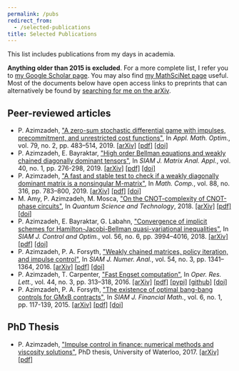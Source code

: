 ```yaml
---
permalink: /pubs
redirect_from:
  - /selected-publications
title: Selected Publications
---
```


This list includes publications from my days in academia.

**Anything older than 2015 is excluded**. For a more complete list, I refer you to [my Google Scholar page](https://scholar.google.ca/citations?hl=en&user=PGB51pwAAAAJ&view_op=list_works&sortby=pubdate).
You may also find [my MathSciNet page](http://www.ams.org/mathscinet/search/publications.html?pg1=INDI&s1=1097701) useful.
Most of the documents below have open access links to preprints that can alternatively be found by [searching for me on the arXiv](https://arxiv.org/search/advanced?advanced=&terms-0-operator=AND&terms-0-term=Parsiad+Azimzadeh&terms-0-field=author&classification-mathematics=y&classification-physics_archives=all&date-filter_by=all_dates&date-year=&date-from_date=&date-to_date=&date-date_type=submitted_date&abstracts=show&size=50&order=-announced_date_first).

## Peer-reviewed articles

* P. Azimzadeh, ["A zero-sum stochastic differential game with impulses, precommitment, and unrestricted cost functions"](https://doi.org/10.1007/s00245-017-9445-x), In *Appl. Math. Optim.*, vol. 79, no. 2, pp. 483–514, 2019. [\[arXiv\]](https://arxiv.org/abs/1609.09092) [\[pdf\]](https://arxiv.org/pdf/1609.09092.pdf) [\[doi\]](https://doi.org/10.1007/s00245-017-9445-x)
* P. Azimzadeh, E. Bayraktar, ["High order Bellman equations and weakly chained diagonally dominant tensors"](https://epubs.siam.org/doi/abs/10.1137/18M1196923), In *SIAM J. Matrix Anal. Appl.*, vol. 40, no. 1, pp. 276-298, 2019. [\[arXiv\]](https://arxiv.org/abs/1803.08870) [\[pdf\]](https://arxiv.org/pdf/1803.08870.pdf) [\[doi\]](https://doi.org/10.1137/18M1196923)
* P. Azimzadeh, ["A fast and stable test to check if a weakly diagonally dominant matrix is a nonsingular M-matrix"](https://doi.org/10.1090/mcom/3347), In *Math. Comp.*, vol. 88, no. 316, pp. 783–800, 2019. [\[arXiv\]](https://arxiv.org/abs/1701.06951) [\[pdf\]](https://arxiv.org/pdf/1701.06951.pdf) [\[doi\]](https://doi.org/10.1090/mcom/3347)
* M. Amy, P. Azimzadeh, M. Mosca, ["On the CNOT-complexity of CNOT-phase circuits"](https://doi.org/10.1088/2058-9565/aad8ca), In *Quantum Science and Technology*, 2018. [\[arXiv\]](https://arxiv.org/abs/1712.01859) [\[pdf\]](https://arxiv.org/pdf/1712.01859.pdf) [\[doi\]](https://doi.org/10.1088/2058-9565/aad8ca)
* P. Azimzadeh, E. Bayraktar, G. Labahn, ["Convergence of implicit schemes for Hamilton-Jacobi-Bellman quasi-variational inequalities"](https://doi.org/10.1137/18M1171965), In *SIAM J. Control and Optim.*, vol. 56, no. 6, pp. 3994–4016, 2018. [\[arXiv\]](https://arxiv.org/abs/1705.02922) [\[pdf\]](https://arxiv.org/pdf/1705.02922.pdf) [\[doi\]](https://doi.org/10.1137/18M1171965)
* P. Azimzadeh, P. A. Forsyth, ["Weakly chained matrices, policy iteration, and impulse control"](https://doi.org/10.1137/15M1043431), In *SIAM J. Numer. Anal.*, vol. 54, no. 3, pp. 1341–1364, 2016. [\[arXiv\]](https://arxiv.org/abs/1510.03928) [\[pdf\]](https://arxiv.org/pdf/1510.03928.pdf) [\[doi\]](https://doi.org/10.1137/15M1043431)
* P. Azimzadeh, T. Carpenter, ["Fast Engset computation"](https://doi.org/10.1016/j.orl.2016.02.011), In *Oper. Res. Lett.*, vol. 44, no. 3, pp. 313–318, 2016. [\[arXiv\]](https://arxiv.org/abs/1511.00291) [\[pdf\]](https://arxiv.org/pdf/1511.00291.pdf) [\[pypi\]](https://pypi.python.org/pypi/fast-engset/) [\[github\]](https://github.com/parsiad/fast-engset/releases) [\[doi\]](https://doi.org/10.1016/j.orl.2016.02.011)
* P. Azimzadeh, P. A. Forsyth, ["The existence of optimal bang-bang controls for GMxB contracts"](https://doi.org/10.1137/140953885), In *SIAM J. Financial Math.*, vol. 6, no. 1, pp. 117-139, 2015. [\[arXiv\]](https://arxiv.org/abs/1502.05743) [\[pdf\]](https://arxiv.org/pdf/1502.05743.pdf) [\[doi\]](https://doi.org/10.1137/140953885)

## PhD Thesis

* P. Azimzadeh, ["Impulse control in finance: numerical methods and viscosity solutions"](https://arxiv.org/abs/1712.01647), PhD thesis, University of Waterloo, 2017. [\[arXiv\]](https://arxiv.org/abs/1712.01647) [\[pdf\]](https://arxiv.org/pdf/1712.01647.pdf)
